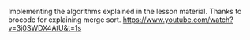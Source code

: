 Implementing the algorithms explained in the lesson material. Thanks to brocode for explaining merge sort. 
https://www.youtube.com/watch?v=3j0SWDX4AtU&t=1s
